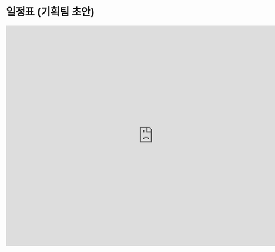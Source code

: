 # 일정표 (기획팀 초안)

<iframe src="https://calendar.google.com/calendar/embed?src=491959d2effa0020b26ef6b2c2ca55b9b1d85c67048e0d3370669e2c011b6592%40group.calendar.google.com&ctz=Asia%2FSeoul" style="border: 0" width="800" height="600" frameborder="0" scrolling="no"></iframe>
